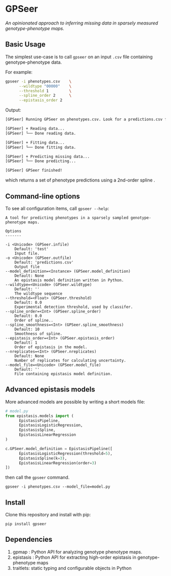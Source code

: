 # GPSeer
*An opinionated approach to inferring missing data in sparsely measured genotype-phenotype maps.*

## Basic Usage

The simplest use-case is to call `gpseer` on an input `.csv` file containing genotype-phenotype data.

For example:
```bash
gpseer -i phenotypes.csv    \
      --wildtype "00000"    \
      --threshold 1         \
      --spline_order 2      \
      --epistasis_order 2
```
Output:
```bash
[GPSeer] Running GPSeer on phenotypes.csv. Look for a predictions.csv file with your results.

[GPSeer] + Reading data...
[GPSeer] └── Done reading data.

[GPSeer] + Fitting data...
[GPSeer] └── Done fitting data.

[GPSeer] + Predicting missing data...
[GPSeer] └── Done predicting...

[GPSeer] GPSeer finished!
```
which returns a set of phenotype predictions using a 2nd-order spline .

## Command-line options
To see all configuration items, call `gpseer --help`:
```
A tool for predicting phenotypes in a sparsely sampled genotype-phenotype maps.

Options
-------

-i <Unicode> (GPSeer.infile)
    Default: 'test'
    Input file.
-o <Unicode> (GPSeer.outfile)
    Default: 'predictions.csv'
    Output file
--model_definition=<Instance> (GPSeer.model_definition)
    Default: None
    An epistasis model definition written in Python.
--wildtype=<Unicode> (GPSeer.wildtype)
    Default: ''
    The wildtype sequence
--threshold=<Float> (GPSeer.threshold)
    Default: 0.0
    Experimental detection threshold, used by classifer.
--spline_order=<Int> (GPSeer.spline_order)
    Default: 0.0
    Order of spline..
--spline_smoothness=<Int> (GPSeer.spline_smoothness)
    Default: 10
    Smoothness of spline.
--epistasis_order=<Int> (GPSeer.epistasis_order)
    Default: 1
    Order of epistasis in the model.
--nreplicates=<Int> (GPSeer.nreplicates)
    Default: None
    Number of replicates for calculating uncertainty.
--model_file=<Unicode> (GPSeer.model_file)
    Default: ''
    File containing epistasis model definition.
```

## Advanced epistasis models

More advanced models are possible by writing a short models file:
```python
# model.py
from epistasis.models import (
      EpistasisPipeline,
      EpistasisLogisticRegression,
      EpistasisSpline,
      EpistasisLinearRegression
)

c.GPSeer.model_definition = EpistasisPipeline([
      EpistasisLogisticRegression(threshold=5),
      EpistasisSpline(k=3),
      EpistasisLinearRegression(order=3)
])
```
then call the `gpseer` command.
```
gpseer -i phenotypes.csv --model_file=model.py
```


## Install

Clone this repository and install with pip:

```
pip install gpseer
```

## Dependencies

1. gpmap : Python API for analyzing genotype phenotype maps.
2. epistasis : Python API for extracting high-order epistasis in genotype-phenotype maps
3. traitlets: static typing and configurable objects in Python